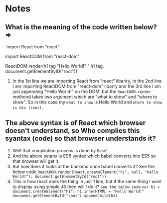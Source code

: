 # Notes

## What is the meaning of the code written below? =>
 
`import React from "react"

import ReactDOM from "react-dom"

ReactDOM.render(h1 tag "Hello World!" " h1 tag, document.getElementByID("root"))`

1. In the 1st line we are importing React from "react" libariry, in the 2nd line I am importing ReactDOM from "react-dom" libarry and the 3rd line I am just appending "Hello World!" on the DOM, but the `ReactDOM.render` methond takes two argument which are "what to show" and "where to show". So in this case my `what to show` is Hello World and `where to show is div (root)`.

## The above syntax is of React which browser doesn't understand, so Who complies this syantax (code) so that browser understands it?

1. Well that compliation process is done by `Babel`
2. And the above sytanx is ES6 syntax which babel converts into ES5 so that browser will get it.
3. But how does it looks at the backend once babel converts it? See the below code
`ReactDOM.render(React.createElement("h1", null, "Hello World!"), document.getElementById("root"))`
4. This is how react does the thing in just 1 line, but if the same thing I want to display using simple JS then will I do it? `See the below code`
`var h1 = document.createElement("h1")
h1.innerHTMML = "Hello World!"
document.getElementById("root").appendChild(h1)`
